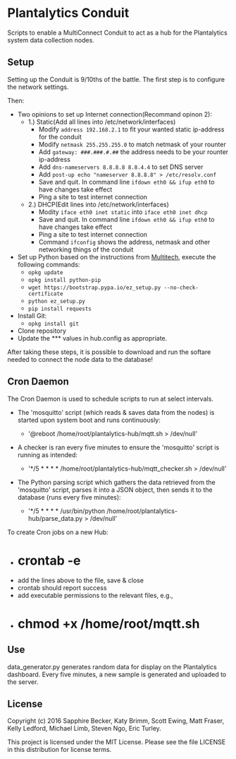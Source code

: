 # Plantalytics Conduit

Scripts to enable a MultiConnect Conduit to act as a hub for the Plantalytics system data collection nodes.

## Setup

Setting up the Conduit is 9/10ths of the battle. The first step is to configure the network settings.

Then:
* Two opinions to set up Internet connection(Recommand opinon 2):
  * 1.) Static(Add all lines into /etc/network/interfaces)
    * Modify `address 192.168.2.1` to fit your wanted static ip-address for the conduit
    * Modify `netmask 255.255.255.0` to match netmask of your rounter
    * Add `gateway: ###.###.#.##` the address needs to be your rounter ip-address
    * Add `dns-nameservers 8.8.8.8 8.8.4.4` to set DNS server
    * Add `post-up echo "nameserver 8.8.8.8" > /etc/resolv.conf`
    * Save and quit. In command line `ifdown eth0 && ifup eth0` to have changes take effect
    * Ping a site to test internet connection
  * 2.) DHCP(Edit lines into /etc/network/interfaces)
    * Modity `iface eth0 inet static` into `iface eth0 inet dhcp`
    * Save and quit. In command line `ifdown eth0 && ifup eth0` to have changes take effect
    * Ping a site to test internet connection
    * Command `ifconfig` shows the address, netmask and other networking things of the conduit
* Set up Python based on the instructions from [Multitech](http://www.multitech.net/developer/software/mlinux/mlinux-software-development/python/), execute the following commands:
  * `opkg update`
  * `opkg install python-pip`
  * `wget https://bootstrap.pypa.io/ez_setup.py --no-check-certificate`
  * `python ez_setup.py`
  * `pip install requests`
* Install Git:
  * `opkg install git`
* Clone repository
* Update the *** values in hub.config as appropriate.

After taking these steps, it is possible to download and run the softare needed to connect the node data to the database!

## Cron Daemon

The Cron Daemon is used to schedule scripts to run at select intervals.

* The 'mosquitto' script (which reads & saves data from the nodes) is started upon system boot and runs 
continuously:
  * '@reboot /home/root/plantalytics-hub/mqtt.sh > /dev/null'

* A checker is ran every five minutes to ensure the 'mosquitto' script is running as intended:
  * '*/5 * * * * /home/root/plantalytics-hub/mqtt_checker.sh > /dev/null'

* The Python parsing script which gathers the data retrieved from the 'mosquitto' script, parses it into a 
JSON object, then sends it to the database (runs every five minutes):
  * '*/5 * * * * /usr/bin/python /home/root/plantalytics-hub/parse_data.py > /dev/null'

To create Cron jobs on a new Hub:
  * # crontab -e
  * add the lines above to the file, save & close
  * crontab should report success
  * add executable permissions to the relevant files, e.g.,
  * # chmod +x /home/root/mqtt.sh

## Use

data_generator.py generates random data for display on the Plantalytics dashboard. Every five minutes, a new sample is generated and uploaded to the server.

## License

Copyright (c) 2016 Sapphire Becker, Katy Brimm, Scott Ewing, Matt Fraser, Kelly Ledford, Michael Limb, Steven Ngo, Eric Turley.

This project is licensed under the MIT License. Please see the file LICENSE in this distribution for license terms.
